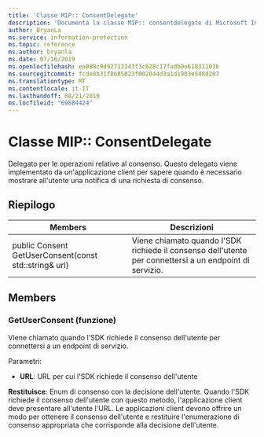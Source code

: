 ```yaml
---
title: 'Classe MIP:: ConsentDelegate'
description: 'Documenta la classe MIP:: consentdelegate di Microsoft Information Protection (MIP) SDK.'
author: BryanLa
ms.service: information-protection
ms.topic: reference
ms.author: bryanla
ms.date: 07/16/2019
ms.openlocfilehash: ea088c9d92712243f3c628c17fadb0e61831103b
ms.sourcegitcommit: fcde8b31f8685023f002044d3a1d1903e548d207
ms.translationtype: MT
ms.contentlocale: it-IT
ms.lasthandoff: 08/21/2019
ms.locfileid: "69884424"
---
```

# <a name="class-mipconsentdelegate"></a>Classe MIP:: ConsentDelegate 
Delegato per le operazioni relative al consenso.
Questo delegato viene implementato da un'applicazione client per sapere quando è necessario mostrare all'utente una notifica di una richiesta di consenso.
  
## <a name="summary"></a>Riepilogo
 Members                        | Descrizioni                                
--------------------------------|---------------------------------------------
public Consent GetUserConsent(const std::string& url)  |  Viene chiamato quando l'SDK richiede il consenso dell'utente per connettersi a un endpoint di servizio.
  
## <a name="members"></a>Members
  
### <a name="getuserconsent-function"></a>GetUserConsent (funzione)
Viene chiamato quando l'SDK richiede il consenso dell'utente per connettersi a un endpoint di servizio.

Parametri:  
* **URL**: URL per cui l'SDK richiede il consenso dell'utente



  
**Restituisce**: Enum di consenso con la decisione dell'utente.
Quando l'SDK richiede il consenso dell'utente con questo metodo, l'applicazione client deve presentare all'utente l'URL. Le applicazioni client devono offrire un modo per ottenere il consenso dell'utente e restituire l'enumerazione di consenso appropriata che corrisponde alla decisione dell'utente.